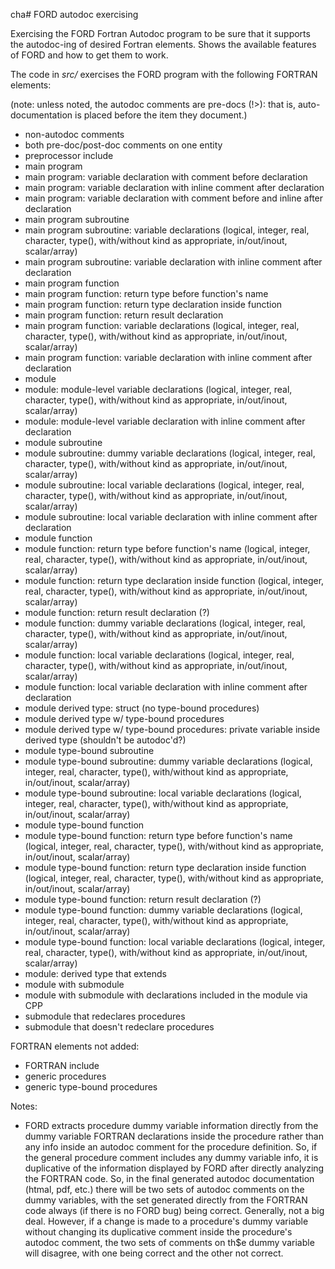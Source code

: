 cha# FORD autodoc exercising

Exercising the FORD Fortran Autodoc program to be sure that it supports the autodoc-ing of desired Fortran elements. Shows the available features of FORD and how to get them to work.

The code in *src/* exercises the FORD program with the following FORTRAN elements:

(note: unless noted, the autodoc comments are pre-docs (!>): that is, auto-documentation is placed before the item they document.)

- non-autodoc comments
- both pre-doc/post-doc comments on one entity
- preprocessor include
- main program 
- main program: variable declaration with comment before declaration
- main program: variable declaration with inline comment after declaration
- main program: variable declaration with comment before and inline after declaration
- main program subroutine
- main program subroutine: variable declarations (logical, integer, real, character, type(), with/without kind as appropriate, in/out/inout, scalar/array)
- main program subroutine: variable declaration with inline comment after declaration
- main program function
- main program function: return type before function's name
- main program function: return type declaration inside function
- main program function: return result declaration
- main program function: variable declarations (logical, integer, real, character, type(), with/without kind as appropriate, in/out/inout, scalar/array)
- main program function: variable declaration with inline comment after declaration
- module
- module: module-level variable declarations (logical, integer, real, character, type(), with/without kind as appropriate, in/out/inout, scalar/array)
- module: module-level variable declaration with inline comment after declaration
- module subroutine
- module subroutine: dummy variable declarations (logical, integer, real, character, type(), with/without kind as appropriate, in/out/inout, scalar/array)
- module subroutine: local variable declarations (logical, integer, real, character, type(), with/without kind as appropriate, in/out/inout, scalar/array)
- module subroutine: local variable declaration with inline comment after declaration
- module function
- module function: return type before function's name (logical, integer, real, character, type(), with/without kind as appropriate, in/out/inout, scalar/array)
- module function: return type declaration inside function (logical, integer, real, character, type(), with/without kind as appropriate, in/out/inout, scalar/array)
- module function: return result declaration (?)
- module function: dummy variable declarations (logical, integer, real, character, type(), with/without kind as appropriate, in/out/inout, scalar/array)
- module function: local variable declarations (logical, integer, real, character, type(), with/without kind as appropriate, in/out/inout, scalar/array)
- module function: local variable declaration with inline comment after declaration
- module derived type: struct (no type-bound procedures)
- module derived type w/ type-bound procedures
- module derived type w/ type-bound procedures: private variable inside derived type (shouldn't be autodoc'd?)
- module type-bound subroutine
- module type-bound subroutine: dummy variable declarations (logical, integer, real, character, type(), with/without kind as appropriate, in/out/inout, scalar/array)
- module type-bound subroutine: local variable declarations (logical, integer, real, character, type(), with/without kind as appropriate, in/out/inout, scalar/array)
- module type-bound function
- module type-bound function: return type before function's name (logical, integer, real, character, type(), with/without kind as appropriate, in/out/inout, scalar/array)
- module type-bound function: return type declaration inside function (logical, integer, real, character, type(), with/without kind as appropriate, in/out/inout, scalar/array)
- module type-bound function: return result declaration (?)
- module type-bound function: dummy variable declarations (logical, integer, real, character, type(), with/without kind as appropriate, in/out/inout, scalar/array)
- module type-bound function: local variable declarations (logical, integer, real, character, type(), with/without kind as appropriate, in/out/inout, scalar/array)
- module: derived type that extends
- module with submodule
- module with submodule with declarations included in the module via CPP
- submodule that redeclares procedures
- submodule that doesn't redeclare procedures

FORTRAN elements not added:

- FORTRAN include
- generic procedures
- generic type-bound procedures

Notes:
- FORD extracts procedure dummy variable information directly from the dummy variable FORTRAN declarations inside the procedure rather than any info inside an autodoc comment for the procedure definition. So, if the general procedure comment includes any dummy variable info, it is duplicative of the information displayed by FORD after directly analyzing the FORTRAN code. So, in the final generated autodoc documentation (htmal, pdf, etc.) there will be two sets of autodoc comments on the dummy variables, with the set generated directly from the FORTRAN code always (if there is no FORD bug) being correct. Generally, not a big deal. However, if a change is made to a procedure's dummy variable without changing its duplicative comment inside the procedure's autodoc comment, the two sets of comments on th$e dummy variable will disagree, with one being correct and the other not correct.


